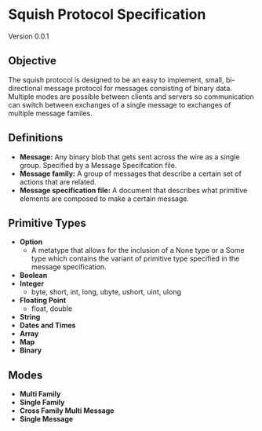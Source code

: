# Squish Protocol Specification

Version 0.0.1

## Objective

The squish protocol is designed to be an easy to implement, small, bi-directional message protocol for messages consisting of binary data. Multiple modes are possible between clients and servers so communication can switch between exchanges of a single message to exchanges of multiple message familes.

## Definitions

* **Message:** Any binary blob that gets sent across the wire as a single group. Specified by a Message Specifcation file.
* **Message family:** A group of messages that describe a certain set of actions that are related.
* **Message specification file:** A document that describes what primitive elements are composed to make a certain message.

## Primitive Types

* **Option**
    * A metatype that allows for the inclusion of a None type or a Some type which contains the variant of primitive type specified in the message specification. 
* **Boolean**
* **Integer**
    * byte, short, int, long, ubyte, ushort, uint, ulong
* **Floating Point**
    * float, double
* **String**
* **Dates and Times**
* **Array**
* **Map**
* **Binary**

## Modes

* **Multi Family**
* **Single Family**
* **Cross Family Multi Message**
* **Single Message**

